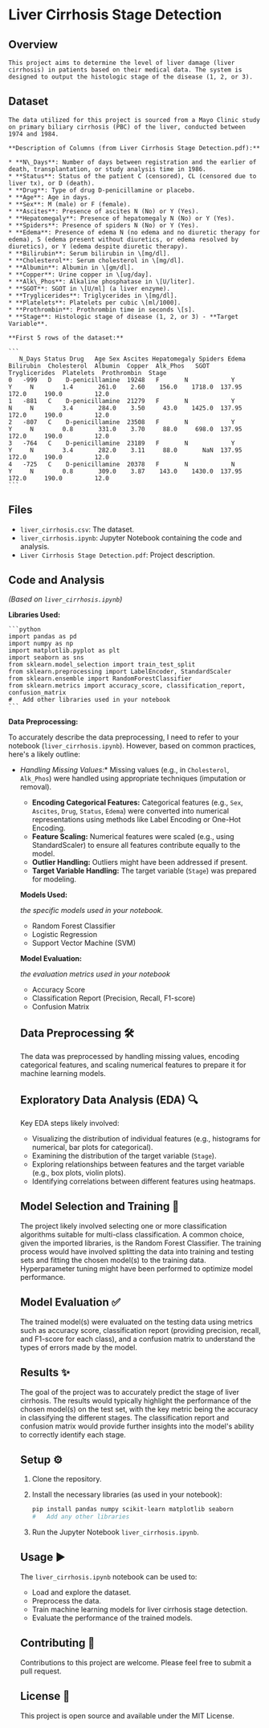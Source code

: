    #   Liver Cirrhosis Stage Detection

##   Overview

    This project aims to determine the level of liver damage (liver cirrhosis) in patients based on their medical data. The system is designed to output the histologic stage of the disease (1, 2, or 3).

##   Dataset

    The data utilized for this project is sourced from a Mayo Clinic study on primary biliary cirrhosis (PBC) of the liver, conducted between 1974 and 1984.

    **Description of Columns (from Liver Cirrhosis Stage Detection.pdf):**

    * **N\_Days**: Number of days between registration and the earlier of death, transplantation, or study analysis time in 1986.
    * **Status**: Status of the patient C (censored), CL (censored due to liver tx), or D (death).
    * **Drug**: Type of drug D-penicillamine or placebo.
    * **Age**: Age in days.
    * **Sex**: M (male) or F (female).
    * **Ascites**: Presence of ascites N (No) or Y (Yes).
    * **Hepatomegaly**: Presence of hepatomegaly N (No) or Y (Yes).
    * **Spiders**: Presence of spiders N (No) or Y (Yes).
    * **Edema**: Presence of edema N (no edema and no diuretic therapy for edema), S (edema present without diuretics, or edema resolved by diuretics), or Y (edema despite diuretic therapy).
    * **Bilirubin**: Serum bilirubin in \[mg/dl].
    * **Cholesterol**: Serum cholesterol in \[mg/dl].
    * **Albumin**: Albumin in \[gm/dl].
    * **Copper**: Urine copper in \[ug/day].
    * **Alk\_Phos**: Alkaline phosphatase in \[U/liter].
    * **SGOT**: SGOT in \[U/ml] (a liver enzyme).
    * **Tryglicerides**: Triglycerides in \[mg/dl].
    * **Platelets**: Platelets per cubic \[ml/1000].
    * **Prothrombin**: Prothrombin time in seconds \[s].
    * **Stage**: Histologic stage of disease (1, 2, or 3) - **Target Variable**.

    **First 5 rows of the dataset:**

    ```
       N_Days Status Drug   Age Sex Ascites Hepatomegaly Spiders Edema  Bilirubin  Cholesterol  Albumin  Copper  Alk_Phos   SGOT  Tryglicerides  Platelets  Prothrombin  Stage
    0   -999   D    D-penicillamine  19248   F       N            Y       Y     N        1.4       261.0    2.60    156.0    1718.0  137.95           172.0     190.0         12.0
    1   -881   C    D-penicillamine  21279   F       N            Y       N     N        3.4       284.0    3.50     43.0    1425.0  137.95           172.0     190.0         12.0
    2   -807   C    D-penicillamine  23508   F       N            Y       Y     N        0.8       331.0    3.70     88.0     698.0  137.95           172.0     190.0         12.0
    3   -764   C    D-penicillamine  23189   F       N            Y       Y     N        3.4       282.0    3.11     88.0       NaN  137.95           172.0     190.0         12.0
    4   -725   C    D-penicillamine  20378   F       N            N       Y     N        0.8       309.0    3.87    143.0    1430.0  137.95           172.0     190.0         12.0
    ```

  ##   Files

  * `liver_cirrhosis.csv`: The dataset.
  * `liver_cirrhosis.ipynb`: Jupyter Notebook containing the code and analysis.
  * `Liver Cirrhosis Stage Detection.pdf`: Project description.

  ##   Code and Analysis

  *(Based on `liver_cirrhosis.ipynb`)*

  **Libraries Used:**

    ```python
    import pandas as pd
    import numpy as np
    import matplotlib.pyplot as plt
    import seaborn as sns
    from sklearn.model_selection import train_test_split
    from sklearn.preprocessing import LabelEncoder, StandardScaler
    from sklearn.ensemble import RandomForestClassifier
    from sklearn.metrics import accuracy_score, classification_report, confusion_matrix
    #   Add other libraries used in your notebook
    ```

  **Data Preprocessing:**

  To accurately describe the data preprocessing, I need to refer to your notebook (`liver_cirrhosis.ipynb`). However, based on common practices, here's a likely outline:

  * *Handling Missing Values:** Missing values (e.g., in `Cholesterol`, `Alk_Phos`) were handled using appropriate techniques (imputation or removal).
    * **Encoding Categorical Features:** Categorical features (e.g., `Sex`, `Ascites`, `Drug`, `Status`, `Edema`) were converted into numerical representations using methods like Label Encoding or One-Hot Encoding.
    * **Feature Scaling:** Numerical features were scaled (e.g., using StandardScaler) to ensure all features contribute equally to the model.
    * **Outlier Handling:** Outliers might have been addressed if present.
    * **Target Variable Handling:** The target variable (`Stage`) was prepared for modeling.

    **Models Used:**

    *the specific models used in your notebook.*

    * Random Forest Classifier
    * Logistic Regression
    * Support Vector Machine (SVM)

    **Model Evaluation:**

    *the evaluation metrics used in your notebook*

    * Accuracy Score
    * Classification Report (Precision, Recall, F1-score)
    * Confusion Matrix

    ##   Data Preprocessing 🛠️

    The data was preprocessed by handling missing values, encoding categorical features, and scaling numerical features to prepare it for machine learning models.

    ##   Exploratory Data Analysis (EDA) 🔍

    Key EDA steps likely involved:

    * Visualizing the distribution of individual features (e.g., histograms for numerical, bar plots for categorical).
    * Examining the distribution of the target variable (`Stage`).
    * Exploring relationships between features and the target variable (e.g., box plots, violin plots).
    * Identifying correlations between different features using heatmaps.

    ##   Model Selection and Training 🧠

    The project likely involved selecting one or more classification algorithms suitable for multi-class classification.
    A common choice, given the imported libraries, is the Random Forest Classifier.
    The training process would have involved splitting the data into training and testing sets and fitting the chosen model(s) to the training data.
    Hyperparameter tuning might have been performed to optimize model performance.

    ##   Model Evaluation ✅

    The trained model(s) were evaluated on the testing data using metrics such as
    accuracy score,
    classification report (providing precision, recall, and F1-score for each class),
     and
    a confusion matrix to understand the types of errors made by the model.

    ##   Results ✨

    The goal of the project was to accurately predict the stage of liver cirrhosis.
    The results would typically highlight the performance of the chosen model(s) on the test set, with the key metric being the accuracy in classifying the different stages.
    The classification report and confusion matrix would provide further insights into the model's ability to correctly identify each stage.

    ##   Setup ⚙️

    1.  Clone the repository.
    2.  Install the necessary libraries (as used in your notebook):

        ```bash
        pip install pandas numpy scikit-learn matplotlib seaborn
        #   Add any other libraries
        ```

    3.  Run the Jupyter Notebook `liver_cirrhosis.ipynb`.

    ##   Usage ▶️

    The `liver_cirrhosis.ipynb` notebook can be used to:

    * Load and explore the dataset.
    * Preprocess the data.
    * Train machine learning models for liver cirrhosis stage detection.
    * Evaluate the performance of the trained models.

    ##   Contributing 🤝

    Contributions to this project are welcome. Please feel free to submit a pull request.

    ##   License 📄

    This project is open source and available under the MIT License.

